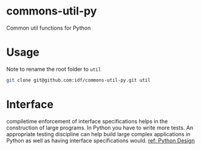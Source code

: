 # commons-util-py
Common util functions for Python


# Usage
Note to rename the root folder to `util`  
```bash
git clone git@github.com:idf/commons-util-py.git util
```

# Interface
compile­time enforcement of interface specifications helps in the construction of large programs. In Python you have to 
write more tests. An appropriate testing discipline can help build large complex applications in Python as well as 
having interface specifications would. [ref: Python Design](https://docs.python.org/2/faq/design.html)